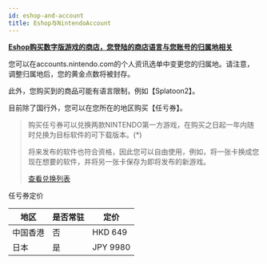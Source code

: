 ```yaml
---
id: eshop-and-account
title: Eshop与NintendoAccount
---
```

<u>**Eshop购买数字版游戏的商店，您登陆的商店语言与您账号的归属地相关**</u>

您可以在accounts.nintendo.com的个人资讯选单中变更您的归属地。请注意，调整归属地后，您的黄金点数将被封存。

此外，您购买到的商品可能有语言限制，例如【Splatoon2】。

目前除了国行外，您可以在您所在的地区购买【任亏券】。

> 购买任亏券可以兑换两款NINTENDO第一方游戏，在购买之日起一年内随时兑换为目标软件的可下载版本。(*)
>
> 将来发布的软件也符合资格，因此您可以自由使用，例如，将一张卡换成您现在想要的软件，并将另一张卡保存为即将发布的新游戏。
>
> [查看兑换列表](https://ec.nintendo.com/HK/zh/pretickets/70020000000121)

任亏券定价

| 地区     | 是否常驻 | 定价     |
| -------- | -------- | -------- |
| 中国香港 | 否       | HKD 649  |
| 日本     | 是       | JPY 9980 |

